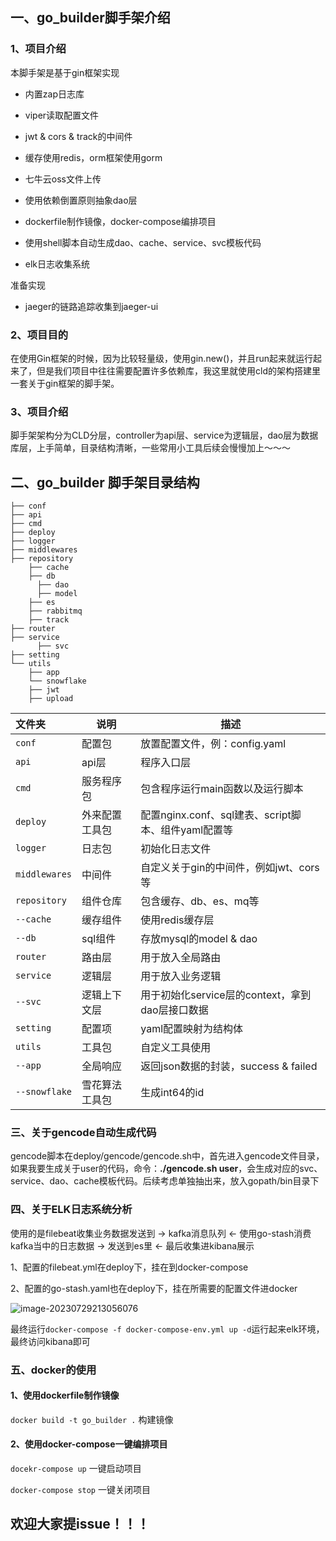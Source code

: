 ## 一、go_builder脚手架介绍

### 1、项目介绍

本脚手架是基于gin框架实现

- 内置zap日志库
- viper读取配置文件
- jwt & cors & track的中间件
- 缓存使用redis，orm框架使用gorm
- 七牛云oss文件上传
- 使用依赖倒置原则抽象dao层
- dockerfile制作镜像，docker-compose编排项目
- 使用shell脚本自动生成dao、cache、service、svc模板代码

- elk日志收集系统

准备实现

- jaeger的链路追踪收集到jaeger-ui

### 2、项目目的

在使用Gin框架的时候，因为比较轻量级，使用gin.new()，并且run起来就运行起来了，但是我们项目中往往需要配置许多依赖库，我这里就使用cld的架构搭建里一套关于gin框架的脚手架。

### 3、项目介绍

脚手架架构分为CLD分层，controller为api层、service为逻辑层，dao层为数据库层，上手简单，目录结构清晰，一些常用小工具后续会慢慢加上～～～

## 二、go_builder 脚手架目录结构

```shell
├── conf
├── api
├── cmd
├── deploy
├── logger
├── middlewares
├── repository
    ├── cache
    ├── db
      ├── dao
      ├── model
    ├── es
    ├── rabbitmq
    ├── track
├── router
├── service
	  ├── svc
├── setting
└── utils
    ├── app
    └── snowflake
    ├── jwt
    ├── upload
```



| 文件夹        | 说明           | 描述                                                |
| :------------ | -------------- | --------------------------------------------------- |
| `conf`        | 配置包         | 放置配置文件，例：config.yaml                       |
| `api`         | api层          | 程序入口层                                          |
| `cmd`         | 服务程序包     | 包含程序运行main函数以及运行脚本                    |
| `deploy`      | 外来配置工具包 | 配置nginx.conf、sql建表、script脚本、组件yaml配置等 |
| `logger`      | 日志包         | 初始化日志文件                                      |
| `middlewares` | 中间件         | 自定义关于gin的中间件，例如jwt、cors等              |
| `repository`  | 组件仓库       | 包含缓存、db、es、mq等                              |
| `--cache`     | 缓存组件       | 使用redis缓存层                                     |
| `--db`        | sql组件        | 存放mysql的model & dao                              |
| `router`      | 路由层         | 用于放入全局路由                                    |
| `service`     | 逻辑层         | 用于放入业务逻辑                                    |
| `--svc`       | 逻辑上下文层   | 用于初始化service层的context，拿到dao层接口数据     |
| `setting`     | 配置项         | yaml配置映射为结构体                                |
| `utils`       | 工具包         | 自定义工具使用                                      |
| `--app`       | 全局响应       | 返回json数据的封装，success & failed                |
| `--snowflake` | 雪花算法工具包 | 生成int64的id                                       |

### 三、关于gencode自动生成代码

gencode脚本在deploy/gencode/gencode.sh中，首先进入gencode文件目录，如果我要生成关于user的代码，命令：**./gencode.sh user**，会生成对应的svc、service、dao、cache模板代码。后续考虑单独抽出来，放入gopath/bin目录下

### 四、关于ELK日志系统分析

使用的是filebeat收集业务数据发送到 -> kafka消息队列 <- 使用go-stash消费kafka当中的日志数据 -> 发送到es里 <- 最后收集进kibana展示

1、配置的filebeat.yml在deploy下，挂在到docker-compose

2、配置的go-stash.yaml也在deploy下，挂在所需要的配置文件进docker

![image-20230729213056076](/Users/mac/Desktop/makerdown笔记/面试/image-20230729213056076.png)

最终运行`docker-compose -f docker-compose-env.yml up -d`运行起来elk环境，最终访问kibana即可

### 五、docker的使用

#### 1、使用dockerfile制作镜像

`docker build -t go_builder .` 构建镜像

#### 2、使用docker-compose一键编排项目

`docekr-compose up` 一键启动项目

`docker-compose stop` 一键关闭项目



## 欢迎大家提issue！！！